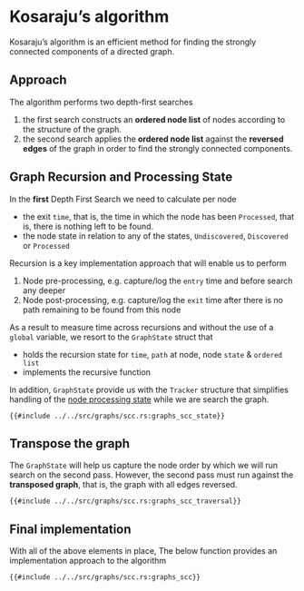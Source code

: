# Kosaraju’s algorithm
Kosaraju’s algorithm is an efficient method for finding the strongly connected components of a directed graph.
## Approach
The algorithm performs two depth-first searches
1. the first search constructs an **ordered node list** of nodes according to the structure of the graph.  
2. the second search applies the **ordered node list** against the **reversed edges** of the graph in order to find the strongly connected components.
## Graph Recursion and Processing State
In the **first** Depth First Search we need to calculate per node
* the exit `time`, that is, the time in which the node has been `Processed`, that is, there is nothing left to be found.
* the node state in relation to any of the states, `Undiscovered`, `Discovered` or `Processed`

Recursion is a key implementation approach that will enable us to perform
1. Node pre-processing, e.g. capture/log the `entry` time and before search any deeper
2. Node post-processing, e.g. capture/log the `exit` time after there is no path remaining to be found from this node

As a result to measure time across recursions and without the use of a `global` variable, we resort to the `GraphState` struct that
* holds the recursion state for `time`, `path` at node, node `state` & `ordered list`
* implements the recursive function

In addition, `GraphState` provide us with the `Tracker` structure that simplifies handling of the [node processing state](graph_search_process_state.md) while we are search the graph.

```rust,no_run,noplayground
{{#include ../../src/graphs/scc.rs:graphs_scc_state}}
```
## Transpose the graph
The `GraphState` will help us capture the node order by which we will run search on the second pass. However, the second pass must run against the **transposed graph**, that is, the graph with all edges reversed.
```rust,no_run,noplayground
{{#include ../../src/graphs/scc.rs:graphs_scc_traversal}}
```
## Final implementation
With all of the above elements in place, The below function provides an implementation approach to the algorithm 
```rust,no_run,noplayground
{{#include ../../src/graphs/scc.rs:graphs_scc}}
```
